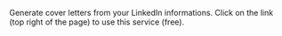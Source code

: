 Generate cover letters from your LinkedIn informations. Click on the link (top right of the page) to use this service (free).
